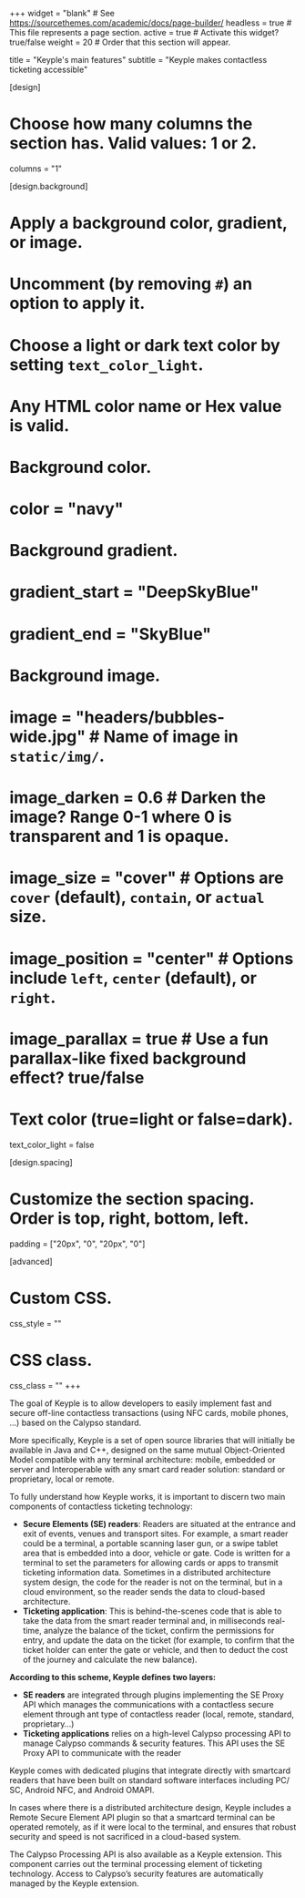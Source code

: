 +++
widget = "blank"  # See https://sourcethemes.com/academic/docs/page-builder/
headless = true  # This file represents a page section.
active = true  # Activate this widget? true/false
weight = 20  # Order that this section will appear.

title = "Keyple's main features"
subtitle = "Keyple makes contactless ticketing accessible"

[design]
  # Choose how many columns the section has. Valid values: 1 or 2.
  columns = "1"

[design.background]
  # Apply a background color, gradient, or image.
  #   Uncomment (by removing `#`) an option to apply it.
  #   Choose a light or dark text color by setting `text_color_light`.
  #   Any HTML color name or Hex value is valid.

  # Background color.
  # color = "navy"
  
  # Background gradient.
  # gradient_start = "DeepSkyBlue"
  # gradient_end = "SkyBlue"
  
  # Background image.
  # image = "headers/bubbles-wide.jpg"  # Name of image in `static/img/`.
  # image_darken = 0.6  # Darken the image? Range 0-1 where 0 is transparent and 1 is opaque.
  # image_size = "cover"  #  Options are `cover` (default), `contain`, or `actual` size.
  # image_position = "center"  # Options include `left`, `center` (default), or `right`.
  # image_parallax = true  # Use a fun parallax-like fixed background effect? true/false

  # Text color (true=light or false=dark).
  text_color_light = false

[design.spacing]
  # Customize the section spacing. Order is top, right, bottom, left.
  padding = ["20px", "0", "20px", "0"]

[advanced]
 # Custom CSS. 
 css_style = ""
 
 # CSS class.
 css_class = ""
+++

The goal of Keyple is to allow developers to easily implement fast and secure off-line contactless transactions (using NFC cards, mobile phones, …) based on the Calypso standard.

More specifically, Keyple is a set of open source libraries that will initially be available in Java and C++, designed on the same mutual Object-Oriented Model compatible with any terminal architecture: mobile, embedded or server and Interoperable with any smart card reader solution: standard or proprietary, local or remote.

To fully understand how Keyple works, it is important to discern two main components of contactless ticketing technology:
- **Secure Elements (SE) readers**: Readers are situated at the entrance and exit of events, venues and transport sites. For example, a smart reader could be a terminal, a portable scanning laser gun, or a swipe tablet area that is embedded into a door, vehicle or gate. Code is written for a terminal to set the parameters for allowing cards or apps to transmit ticketing information data. Sometimes in a distributed architecture system design, the code for the reader is not on the terminal, but in a cloud environment, so the reader sends the data to cloud-based architecture.  
- **Ticketing application**: This is behind-the-scenes code that is able to take the data from the smart reader terminal and, in milliseconds real-time, analyze the balance of the ticket, confirm the permissions for entry, and update the data on the ticket (for example, to confirm that the ticket holder can enter the gate or vehicle, and then to deduct the cost of the journey and calculate the new balance).

**According to this scheme, Keyple defines two layers:**
- **SE readers** are integrated through plugins implementing the SE Proxy API which manages the communications with a contactless secure element through ant type of contactless reader (local, remote, standard, proprietary…)
- **Ticketing applications** relies on a high-level Calypso processing API to manage Calypso commands & security features.  This API uses the SE Proxy API to communicate with the reader


Keyple comes with dedicated plugins that integrate directly with smartcard readers that have been built on standard software interfaces including PC/ SC, Android NFC, and Android OMAPI. 

In cases where there is a distributed architecture design, Keyple includes a Remote Secure Element API plugin so that a smartcard terminal can be operated remotely, as if it were local to the terminal, and ensures that robust security and speed is not sacrificed in a cloud-based system. 

The Calypso Processing API is also available as a Keyple extension. This component carries out the terminal processing element of ticketing technology. Access to Calypso’s security features are automatically managed by the Keyple extension. 
